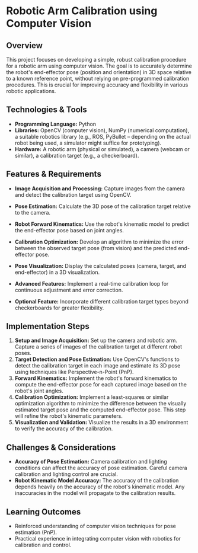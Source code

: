 # Robotic Arm Calibration using Computer Vision

## Overview
This project focuses on developing a simple, robust calibration procedure for a robotic arm using computer vision.  The goal is to accurately determine the robot's end-effector pose (position and orientation) in 3D space relative to a known reference point, without relying on pre-programmed calibration procedures. This is crucial for improving accuracy and flexibility in various robotic applications.

## Technologies & Tools
- **Programming Language:** Python
- **Libraries:** OpenCV (computer vision), NumPy (numerical computation), a suitable robotics library (e.g., ROS, PyBullet – depending on the actual robot being used, a simulator might suffice for prototyping).
- **Hardware:** A robotic arm (physical or simulated), a camera (webcam or similar), a calibration target (e.g., a checkerboard).


## Features & Requirements
- **Image Acquisition and Processing:** Capture images from the camera and detect the calibration target using OpenCV.
- **Pose Estimation:** Calculate the 3D pose of the calibration target relative to the camera.
- **Robot Forward Kinematics:**  Use the robot's kinematic model to predict the end-effector pose based on joint angles.
- **Calibration Optimization:** Develop an algorithm to minimize the error between the observed target pose (from vision) and the predicted end-effector pose.
- **Pose Visualization:** Display the calculated poses (camera, target, and end-effector) in a 3D visualization.

- **Advanced Features:** Implement a real-time calibration loop for continuous adjustment and error correction.
- **Optional Feature:**  Incorporate different calibration target types beyond checkerboards for greater flexibility.


## Implementation Steps
1. **Setup and Image Acquisition:** Set up the camera and robotic arm. Capture a series of images of the calibration target at different robot poses.
2. **Target Detection and Pose Estimation:** Use OpenCV's functions to detect the calibration target in each image and estimate its 3D pose using techniques like Perspective-n-Point (PnP).
3. **Forward Kinematics:** Implement the robot's forward kinematics to compute the end-effector pose for each captured image based on the robot's joint angles.
4. **Calibration Optimization:** Implement a least-squares or similar optimization algorithm to minimize the difference between the visually estimated target pose and the computed end-effector pose.  This step will refine the robot's kinematic parameters.
5. **Visualization and Validation:** Visualize the results in a 3D environment to verify the accuracy of the calibration.


## Challenges & Considerations
- **Accuracy of Pose Estimation:**  Camera calibration and lighting conditions can affect the accuracy of pose estimation.  Careful camera calibration and lighting control are crucial.
- **Robot Kinematic Model Accuracy:**  The accuracy of the calibration depends heavily on the accuracy of the robot's kinematic model. Any inaccuracies in the model will propagate to the calibration results.


## Learning Outcomes
- Reinforced understanding of computer vision techniques for pose estimation (PnP).
- Practical experience in integrating computer vision with robotics for calibration and control.

